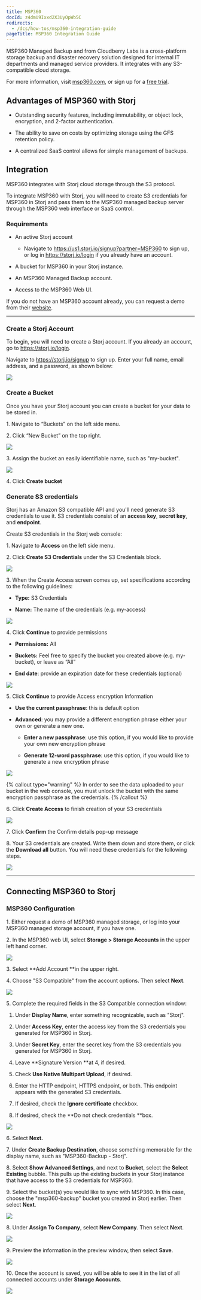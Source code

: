 ```yaml
---
title: MSP360
docId: z4dmU9Ixxd2X3UyOpWb5C
redirects:
  - /dcs/how-tos/msp360-integration-guide
pageTitle: MSP360 Integration Guide
---
```


MSP360 Managed Backup and from Cloudberry Labs is a cross-platform storage backup and disaster recovery solution designed for internal IT departments and managed service providers. It integrates with any S3-compatible cloud storage.

For more information, visit [msp360.com](), or sign up for a [free trial](https://www.msp360.com/managed-backup/).

## Advantages of MSP360 with Storj 

- Outstanding security features, including immutability, or object lock, encryption, and 2-factor authentication.

- The ability to save on costs by optimizing storage using the GFS retention policy.

- A centralized SaaS control allows for simple management of backups.

## Integration

MSP360 integrates with Storj cloud storage through the S3 protocol.&#x20;

To integrate MSP360 with Storj, you will need to create S3 credentials for MSP360 in Storj and pass them to the MSP360 managed backup server through the MSP360 web interface or SaaS control.

### Requirements

- An active Storj account

  - Navigate to <https://us1.storj.io/signup?partner=MSP360> to sign up, or log in <https://storj.io/login> if you already have an account.

- A bucket for MSP360 in your Storj instance.

- An MSP360 Managed Backup account.

- Access to the MSP360 Web UI.

If you do not have an MSP360 account already, you can request a demo from their [website](https://www.msp360.com/managed-backup/).

---

### Create a Storj Account

To begin, you will need to create a Storj account. If you already an account, go to <https://storj.io/login>.

Navigate to <https://storj.io/signup> to sign up. Enter your full name, email address, and a password, as shown below:

![](https://link.storjshare.io/raw/jua7rls6hkx5556qfcmhrqed2tfa/docs/images/x1VMINrRdadrVk5vLXIBT_capture.PNG)

### Create a Bucket 

Once you have your Storj account you can create a bucket for your data to be stored in.

1\. Navigate to “Buckets” on the left side menu.

2\. Click “New Bucket” on the top right.

![](https://link.storjshare.io/raw/jua7rls6hkx5556qfcmhrqed2tfa/docs/images/jbnQ38ynnrWl0jnO_j-E5_comet-backup-storj-2.png)

3\. Assign the bucket an easily identifiable name, such as "my-bucket".

![](https://link.storjshare.io/raw/jua7rls6hkx5556qfcmhrqed2tfa/docs/images/K65vHcrJtRq4S87jICtYx_screenshot-2023-03-09-at-110429-am.png)

4\. Click **Create bucket**

### Generate S3 credentials

Storj has an Amazon S3 compatible API and you'll need generate S3 credentials to use it. S3 credentials consist of an **access key**, **secret key**, and **endpoint**.

Create S3 credentials in the Storj web console:

1\. Navigate to **Access** on the left side menu.

2\. Click **Create S3 Credentials** under the S3 Credentials block.

![](https://link.storjshare.io/raw/jua7rls6hkx5556qfcmhrqed2tfa/docs/images/EZyAl8Wux2GOlyPd70HnI_screenshot-2023-03-09-at-110900-am.png)

3\. When the Create Access screen comes up, set specifications according to the following guidelines:

- **Type:** S3 Credentials

- **Name:** The name of the credentials (e.g. my-access)

![](https://link.storjshare.io/raw/jua7rls6hkx5556qfcmhrqed2tfa/docs/images/Cv1Lirp-3-OueRk-YAR8u_image.png)

4\. Click **Continue** to provide permissions

- **Permissions:** All

- **Buckets:** Feel free to specify the bucket you created above (e.g. my-bucket), or leave as “All”

- **End date**: provide an expiration date for these credentials (optional)

![](https://link.storjshare.io/raw/jua7rls6hkx5556qfcmhrqed2tfa/docs/images/gQ8jBHtvd5sFZFuAqth_h_image.png)

5\. Click **Continue** to provide Access encryption Information

- **Use the current passphrase**: this is default option

- **Advanced**: you may provide a different encryption phrase either your own or generate a new one.

  - **Enter a new passphrase**: use this option, if you would like to provide your own new encryption phrase

  - **Generate 12-word passphrase**: use this option, if you would like to generate a new encryption phrase

![](https://link.storjshare.io/raw/jua7rls6hkx5556qfcmhrqed2tfa/docs/images/Uxn8zBqXQVmQvsswV3pJ2_image.png)

{% callout type="warning"  %}
In order to see the data uploaded to your bucket in the web console, you must unlock the bucket with the same encryption passphrase as the credentials.
{% /callout %}

6\. Click **Create Access** to finish creation of your S3 credentials

![](https://link.storjshare.io/raw/jua7rls6hkx5556qfcmhrqed2tfa/docs/images/zk2JE9Z6f3vk_R2cjpdqc_image.png)

7\. Click **Confirm** the Confirm details pop-up message

8\. Your S3 credentials are created. Write them down and store them, or click the **Download all** button. You will need these credentials for the following steps.

![](https://link.storjshare.io/raw/jua7rls6hkx5556qfcmhrqed2tfa/docs/images/xH5tgzVKXn-uK2hVfSo8e_image.png)

---

## Connecting MSP360 to Storj

### MSP360 Configuration

1\. Either request a demo of MSP360 managed storage, or log into your MSP360 managed storage account, if you have one.

2\. In the MSP360 web UI, select **Storage > Storage Accounts** in the upper left hand corner.

![](https://link.storjshare.io/raw/jua7rls6hkx5556qfcmhrqed2tfa/docs/images/Dm7rMhpnZUnKLuwuEYeTo_image.png)

3\. Select **Add Account **in the upper right.

4\. Choose "S3 Compatible" from the account options. Then select **Next**.

![](https://link.storjshare.io/raw/jua7rls6hkx5556qfcmhrqed2tfa/docs/images/4xr0yOvraam1-sCM8v0Dp_image.png)

5\. Complete the required fields in the S3 Compatible connection window:

1.  Under **Display Name**, enter something recognizable, such as "Storj".

2.  Under **Access Key**, enter the access key from the S3 credentials you generated for MSP360 in Storj.

3.  Under **Secret Key**, enter the secret key from the S3 credentials you generated for MSP360 in Storj.

4.  Leave **Signature Version **at 4, if desired.

5.  Check **Use Native Multipart Upload**, if desired.

6.  Enter the HTTP endpoint, HTTPS endpoint, or both. This endpoint appears with the generated S3 credentials.

7.  If desired, check the **Ignore certificate** checkbox.

8.  If desired, check the **Do not check credentials **box.

![](https://link.storjshare.io/raw/jua7rls6hkx5556qfcmhrqed2tfa/docs/images/D1BDJtWFNk4hXu9JTz-pD_image.png)

6\. Select **Next.**

7\. Under **Create Backup Destination**, choose something memorable for the display name, such as "MSP360-Backup - Storj".

8\. Select **Show Advanced Settings**, and next to **Bucket**, select the **Select Existing** bubble. This pulls up the existing buckets in your Storj instance that have access to the S3 credentials for MSP360.&#x20;

9\. Select the bucket(s) you would like to sync with MSP360. In this case, choose the "msp360-backup" bucket you created in Storj earlier. Then select **Next**.

![](https://link.storjshare.io/raw/jua7rls6hkx5556qfcmhrqed2tfa/docs/images/odKIAmD9QuSWSW3zhzDOH_image.png)

8\. Under **Assign To Company**, select **New Company**. Then select **Next**.

![](https://link.storjshare.io/raw/jua7rls6hkx5556qfcmhrqed2tfa/docs/images/VCOjTTtbBKtTzZ5e1sYyJ_image.png)

9\. Preview the information in the preview window, then select **Save**.

![](https://link.storjshare.io/raw/jua7rls6hkx5556qfcmhrqed2tfa/docs/images/xhDhK10Al5YGpX_41WDNj_image.png)

10\. Once the account is saved, you will be able to see it in the list of all connected accounts under **Storage Accounts**.

![](https://link.storjshare.io/raw/jua7rls6hkx5556qfcmhrqed2tfa/docs/images/7mKOWJXq4MTNlXKPEgcyW_image.png)

##
